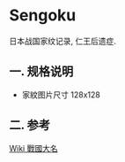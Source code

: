# Sengoku

日本战国家纹记录, 仁王后遗症.

## 一. 规格说明

* 家紋图片尺寸 128x128

## 二. 参考

[Wiki 戰國大名](https://zh.wikipedia.org/wiki/%E6%88%B0%E5%9C%8B%E5%A4%A7%E5%90%8D#%E8%9D%A6%E5%A4%B7(%E5%8C%97%E6%B5%B7%E9%81%93)%E3%83%BB%E6%9D%B1%E5%8C%97)
